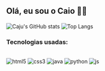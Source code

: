 ## Olá, eu sou o Caio 👋🏻

####

![Caju's GitHub stats](https://github-readme-stats.vercel.app/api?username=caioantnio&show_icons=true&theme=dark) ![Top Langs](https://github-readme-stats.vercel.app/api/top-langs/?username=anuraghazra&layout=compact&theme=dark)

### Tecnologias usadas:

<div style="dislpay: inline_block"><br/>
<img alt="html5" src="https://img.shields.io/badge/HTML5-E34F26?style=for-the-badge&logo=html5&logoColor=white"/>
<img alt="css3" src="https://img.shields.io/badge/CSS3-1572B6?style=for-the-badge&logo=css3&logoColor=white"/>
<img alt="java" src="https://img.shields.io/badge/Java-ED8B00?style=for-the-badge&logo=openjdk&logoColor=white"/>
<img alt="python" src="https://img.shields.io/badge/Python-14354C?style=for-the-badge&logo=python&logoColor=white"/>
<img alt="js" src="https://img.shields.io/badge/JavaScript-323330?style=for-the-badge&logo=javascript&logoColor=F7DF1E"/>
</div>
